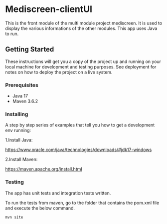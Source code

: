 # Mediscreen-clientUI
This is the front module of the multi module project mediscreen.
It is used to display the various informations of the other modules.
This app uses Java to run.

## Getting Started

These instructions will get you a copy of the project up and running on your local machine for development and testing purposes. See deployment for notes on how to deploy the project on a live system.

### Prerequisites

- Java 17
- Maven 3.6.2

### Installing

A step by step series of examples that tell you how to get a development env running:

1.Install Java:

https://www.oracle.com/java/technologies/downloads/#jdk17-windows

2.Install Maven:

https://maven.apache.org/install.html

### Testing

The app has unit tests and integration tests written.

To run the tests from maven, go to the folder that contains the pom.xml file and execute the below command.

`mvn site`